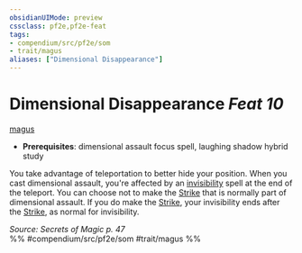 ```yaml
---
obsidianUIMode: preview
cssclass: pf2e,pf2e-feat
tags:
- compendium/src/pf2e/som
- trait/magus
aliases: ["Dimensional Disappearance"]
---
```

# Dimensional Disappearance  *Feat 10*  
[magus](rules/traits/magus-som.md "Magus Class Trait")  

- **Prerequisites**: dimensional assault focus spell, laughing shadow hybrid study

You take advantage of teleportation to better hide your position. When you cast dimensional assault, you're affected by an [invisibility](compendium/spells/invisibility.md) spell at the end of the teleport. You can choose not to make the [Strike](rules/actions/strike.md) that is normally part of dimensional assault. If you do make the [Strike](rules/actions/strike.md), your invisibility ends after the [Strike](rules/actions/strike.md), as normal for invisibility.

*Source: Secrets of Magic p. 47*  
%% #compendium/src/pf2e/som #trait/magus %%